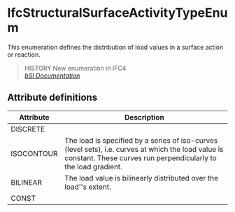 IfcStructuralSurfaceActivityTypeEnum
====================================
This enumeration defines the distribution of load values in a surface action
or reaction.  
  
> HISTORY  New enumeration in IFC4  
[ _bSI
Documentation_](https://standards.buildingsmart.org/IFC/DEV/IFC4_2/FINAL/HTML/schema/ifcstructuralanalysisdomain/lexical/ifcstructuralsurfaceactivitytypeenum.htm)


Attribute definitions
---------------------
| Attribute   | Description                                                                                                                                                           |
|-------------|-----------------------------------------------------------------------------------------------------------------------------------------------------------------------|
| DISCRETE    |                                                                                                                                                                       |
| ISOCONTOUR  | The load is specified by a series of iso-curves (level sets), i.e. curves at which the load value is constant. These curves run perpendicularly to the load gradient. |
| BILINEAR    | The load value is bilinearly distributed over the load''s extent.                                                                                                     |
| CONST       |                                                                                                                                                                       |

